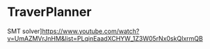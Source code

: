 # TraverPlanner


SMT solver]https://www.youtube.com/watch?v=UmAZMVrJnHM&list=PLqinEaadXCHYW_1Z3W05rNx0skQIxrmQB
<!--stackedit_data:
eyJoaXN0b3J5IjpbLTUwMjY5MTM4MF19
-->